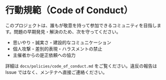 # 行動規範（Code of Conduct）

このプロジェクトは、誰もが敬意を持って参加できるコミュニティを目指します。問題の早期発見・解決のため、次を守ってください。

- 思いやり・誠実さ・建設的なコミュニケーション
- 個人攻撃・差別的表現・ハラスメントの禁止
- 主催者からの是正依頼への協力

詳細は `docs/policies/code_of_conduct.md` をご覧ください。違反の報告は Issue ではなく、メンテナへ直接ご連絡ください。

